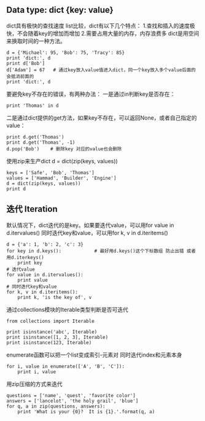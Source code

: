 Data type: dict 	{key: value}
-----------------------------
dict具有极快的查找速度
list比较，dict有以下几个特点：
1.查找和插入的速度极快，不会随着key的增加而增加
2.需要占用大量的内存，内存浪费多
dict是用空间来换取时间的一种方法。

    d = {'Michael': 95, 'Bob': 75, 'Tracy': 85}
    print 'dict:', d
    print d['Bob']
    d['Adam'] = 67   # 通过key放入value值进入dict，同一个key放入多个value后面的会抵消前面的
    print 'dict:', d
要避免key不存在的错误，有两种办法：
一是通过in判断key是否存在：

    print 'Thomas' in d
二是通过dict提供的get方法，如果key不存在，可以返回None，或者自己指定的value：

    print d.get('Thomas')
    print d.get('Thomas', -1)
    d.pop('Bob')    # 删除key 对应的value也会删除
使用zip来生产dict  d = dict(zip(keys, values))

    keys = ['Safe', 'Bob', 'Thomas']
    values = ['Hammad', 'Builder', 'Engine']
    d = dict(zip(keys, values))
    print d

迭代 Iteration
------------
默认情况下，dict迭代的是key。如果要迭代value，可以用for value in d.itervalues()
同时迭代key和value，可以用for k, v in d.iteritems()

    d = {'a': 1, 'b': 2, 'c': 3}
    for key in d.keys():            # 最好用d.keys()这个下标数组 防止出错 或者用d.iterkeys()
        print key
    # 迭代value
    for value in d.itervalues():  
        print value
    # 同时迭代key和value
    for k, v in d.iteritems():  
        print k, 'is the key of', v

通过collections模块的Iterable类型判断是否可迭代

    from collections import Iterable
    
    print isinstance('abc', Iterable)
    print isinstance([1, 2, 3], Iterable)
    print isinstance(123, Iterable)

enumerate函数可以把一个list变成索引-元素对
同时迭代index和元素本身

    for i, value in enumerate(['A', 'B', 'C']):
        print i, value

用zip压缩的方式来迭代
    
    questions = ['name', 'quest', 'favorite color']
    answers = ['lancelot', 'the holy grail', 'blue']
    for q, a in zip(questions, answers):
        print 'What is your {0}?  It is {1}.'.format(q, a)
